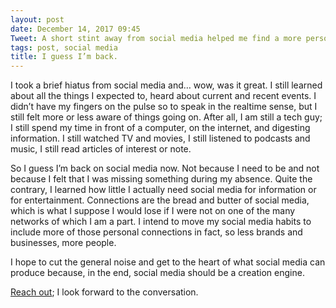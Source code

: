 ```yaml
---
layout: post
date: December 14, 2017 09:45
Tweet: A short stint away from social media helped me find a more personal approach.
tags: post, social media
title: I guess I’m back.
---
```


I took a brief hiatus from social media and… wow, was it great. I still learned about all the things I expected to, heard about current and recent events. I didn’t have my fingers on the pulse so to speak in the realtime sense, but I still felt more or less aware of things going on. After all, I am still a tech guy; I still spend my time in front of a computer, on the internet, and digesting information. I still watched TV and movies, I still listened to podcasts and music, I still read articles of interest or note.

So I guess I’m back on social media now. Not because I need to be and not because I felt that I was missing something during my absence. Quite the contrary, I learned how little I actually need social media for information or for entertainment. Connections are the bread and butter of social media, which is what I suppose I would lose if I were not on one of the many networks of which I am a part. I intend to move my social media habits to include more of those personal connections in fact, so less brands and businesses, more people.

I hope to cut the general noise and get to the heart of what social media can produce because, in the end, social media should be a creation engine.

[Reach out][1]; I look forward to the conversation.

[1]:	https://keybase.io/jayray "Keybase Profile"
